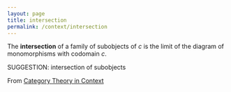 ```yaml
---
layout: page
title: intersection
permalink: /context/intersection
---
```


The **intersection** of a family of subobjects of $c$ is the limit of the diagram of monomorphisms with codomain $c$.


SUGGESTION: intersection of subobjects

From [Category Theory in Context](https://mathgloss.github.io/MathGloss/context.html)